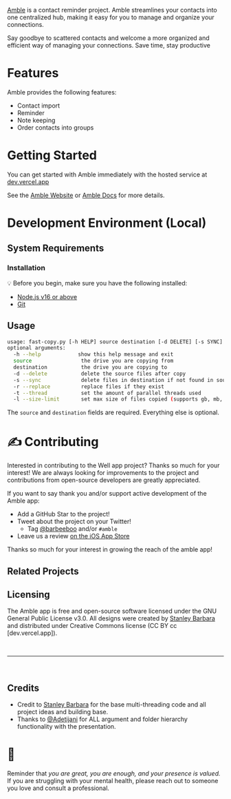 



[Amble](https://amble-dev.vercel.app/) is a contact reminder project. Amble streamlines your contacts into one centralized hub, making it easy for you to manage and organize your connections. 

Say goodbye to scattered contacts and welcome a more organized and efficient way of managing your connections. Save time, stay productive

# Features

Amble provides the following features:

- Contact import
- Reminder
- Note keeping
- Order contacts into groups

# Getting Started

You can get started with Amble immediately with the hosted service at [dev.vercel.app](https://amble-dev.vercel.app/)


See the [Amble Website](https://amble-dev.vercel.app/) or [Amble Docs](https://docs.google.com/document/d/1XadW9SXYFdLL6W4NLDGdiZ-h9uly24InD6Raw4RVQLk/edit?usp=sharing/) for more details.


# Development Environment (Local)

## System Requirements

### Installation

:bulb: Before you begin, make sure you have the following installed:

- [Node.js v16 or above](https://nodejs.org/en/download/)
- [Git](https://git-scm.com/book/en/v2/Getting-Started-Installing-Git/)

## Usage
```sh
usage: fast-copy.py [-h HELP] source destination [-d DELETE] [-s SYNC] [-r REPLACE]
optional arguments:
  -h --help            show this help message and exit
  source                the drive you are copying from
  destination           the drive you are copying to
  -d --delete           delete the source files after copy
  -s --sync             delete files in destination if not found in source (do not use, if using with rsync)
  -r --replace          replace files if they exist
  -t --thread           set the amount of parallel threads used
  -l --size-limit       set max size of files copied (supports gb, mb, kb) eg 1.5gb
```
The `source` and `destination` fields are required. Everything else is optional.

# ✍️ Contributing

Interested in contributing to the Well app project? Thanks so much for your interest! We are always looking for improvements to the project and contributions from open-source developers are greatly appreciated.

If you want to say thank you and/or support active development of the Amble app:

- Add a GitHub Star to the project!
- Tweet about the project on your Twitter!
  - Tag [@barbeeboo](https://twitter.com/barbeeboo_) and/or `#amble`
- Leave us a review [on the iOS App Store](https:!)

Thanks so much for your interest in growing the reach of the amble app!

## Related Projects



## Licensing
The Amble app is free and open-source software licensed under the GNU General Public License v3.0. All designs were created by [Stanley Barbara](https://github.com/BarbaraStanley) and distributed under Creative Commons license (CC BY  cc [dev.vercel.app]).

<br />

---

<br />


## Credits
- Credit to [Stanley Barbara](https://github.com/BarbaraStanley) for the base multi-threading code and all project ideas and building base.   
- Thanks to [@Adetijani](https://github.com/adetijani) for ALL argument and folder hierarchy functionality with the presentation.

# 💛

Reminder that *you are great, you are enough, and your presence is valued.* If you are struggling with your mental health, please reach out to someone you love and consult a professional.
